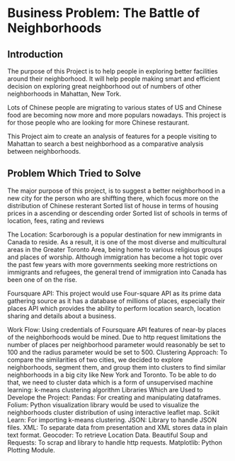 # Business Problem: The Battle of Neighborhoods

## Introduction
The purpose of this Project is to help people in exploring better facilities around their neighborhood. It will help people making smart and efficient decision on exploring great neighborhood out of numbers of other neighborhoods in Mahattan, New Tork.

Lots of Chinese people are migrating to various states of US and Chinese food are becoming now more and more populars nowadays. This project is for those people who are looking for more Chinese restaurant. 

This Project aim to create an analysis of features for a people visiting to Mahattan to search a best neighborhood as a comparative analysis between neighborhoods. 


## Problem Which Tried to Solve

The major purpose of this project, is to suggest a better neighborhood in a new city for the person who are shiffting there, which focus more on the distribution of Chinese resterant
Sorted list of house in terms of housing prices in a ascending or descending order
Sorted list of schools in terms of location, fees, rating and reviews

The Location:
Scarborough is a popular destination for new immigrants in Canada to reside. As a result, it is one of the most diverse and multicultural areas in the Greater Toronto Area, being home to various religious groups and places of worship. Although immigration has become a hot topic over the past few years with more governments seeking more restrictions on immigrants and refugees, the general trend of immigration into Canada has been one of on the rise.

Foursquare API:
This project would use Four-square API as its prime data gathering source as it has a database of millions of places, especially their places API which provides the ability to perform location search, location sharing and details about a business.


Work Flow:
Using credentials of Foursquare API features of near-by places of the neighborhoods would be mined. Due to http request limitations the number of places per neighborhood parameter would reasonably be set to 100 and the radius parameter would be set to 500.
Clustering Approach:
To compare the similarities of two cities, we decided to explore neighborhoods, segment them, and group them into clusters to find similar neighborhoods in a big city like New York and Toronto. To be able to do that, we need to cluster data which is a form of unsupervised machine learning: k-means clustering algorithm
Libraries Which are Used to Develope the Project:
Pandas: For creating and manipulating dataframes.
Folium: Python visualization library would be used to visualize the neighborhoods cluster distribution of using interactive leaflet map.
Scikit Learn: For importing k-means clustering.
JSON: Library to handle JSON files.
XML: To separate data from presentation and XML stores data in plain text format.
Geocoder: To retrieve Location Data.
Beautiful Soup and Requests: To scrap and library to handle http requests.
Matplotlib: Python Plotting Module.

